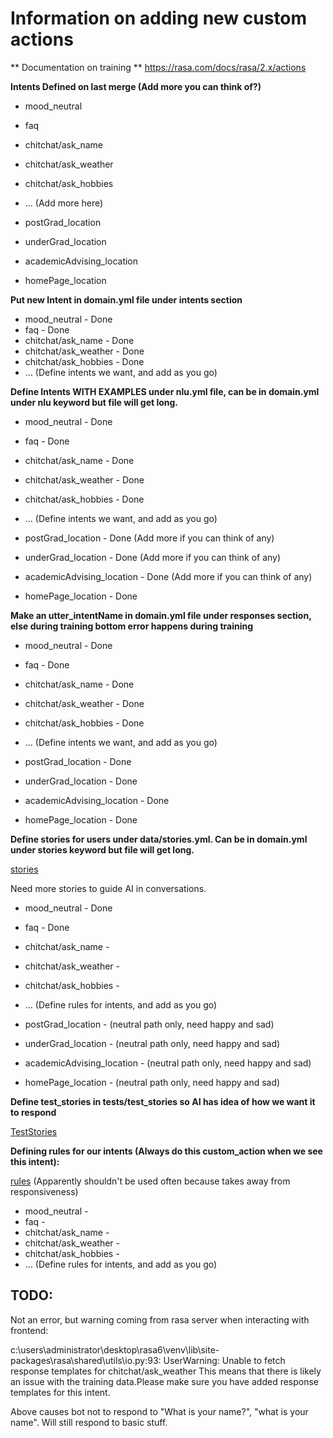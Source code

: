 # Information on adding new custom actions #

** Documentation on training **
https://rasa.com/docs/rasa/2.x/actions 

**Intents Defined on last merge (Add more you can think of?)**

- mood_neutral
- faq
- chitchat/ask_name
- chitchat/ask_weather
- chitchat/ask_hobbies
- ... (Add more here)

- postGrad_location
- underGrad_location
- academicAdvising_location
- homePage_location

**Put new Intent in domain.yml file under intents section**

- mood_neutral - Done
- faq - Done
- chitchat/ask_name - Done
- chitchat/ask_weather - Done
- chitchat/ask_hobbies - Done
- ... (Define intents we want, and add as you go)

**Define Intents WITH EXAMPLES under nlu.yml file, can be in domain.yml under nlu keyword but file will get long.**

- mood_neutral - Done
- faq - Done
- chitchat/ask_name - Done
- chitchat/ask_weather - Done
- chitchat/ask_hobbies - Done
- ... (Define intents we want, and add as you go)

- postGrad_location - Done (Add more if you can think of any)
- underGrad_location - Done (Add more if you can think of any)
- academicAdvising_location - Done (Add more if you can think of any)
- homePage_location - Done

**Make an utter_intentName in domain.yml file under responses section, else during training bottom error happens during training**

- mood_neutral - Done
- faq - Done
- chitchat/ask_name - Done
- chitchat/ask_weather - Done
- chitchat/ask_hobbies - Done
- ... (Define intents we want, and add as you go)

- postGrad_location - Done
- underGrad_location - Done
- academicAdvising_location - Done
- homePage_location - Done


**Define stories for users under data/stories.yml. Can be in domain.yml under stories keyword but file will get long.**

[stories](https://rasa.com/docs/rasa/2.x/stories)

Need more stories to guide AI in conversations.

- mood_neutral - Done
- faq - Done
- chitchat/ask_name -
- chitchat/ask_weather -
- chitchat/ask_hobbies -
- ... (Define rules for intents, and add as you go)

- postGrad_location - (neutral path only, need happy and sad)
- underGrad_location - (neutral path only, need happy and sad)
- academicAdvising_location - (neutral path only, need happy and sad)
- homePage_location - (neutral path only, need happy and sad)

**Define test_stories in tests/test_stories so AI has idea of how we want it to respond**

[TestStories](https://rasa.com/docs/rasa/2.x/testing-your-assistant)

**Defining rules for our intents (Always do this custom_action when we see this intent):**

[rules](https://rasa.com/docs/rasa/2.x/rules) (Apparently shouldn't be used often because takes away from responsiveness)

- mood_neutral -
- faq -
- chitchat/ask_name -
- chitchat/ask_weather -
- chitchat/ask_hobbies -
- ... (Define rules for intents, and add as you go)


## TODO: 

Not an error, but warning coming from rasa server when interacting with frontend:

c:\users\administrator\desktop\rasa6\venv\lib\site-packages\rasa\shared\utils\io.py:93: UserWarning: Unable to fetch response templates for chitchat/ask_weather This means that there is likely an issue with the training data.Please make sure you have added response templates for this intent.

Above causes bot not to respond to "What is your name?", "what is your name". Will still respond to basic stuff.

